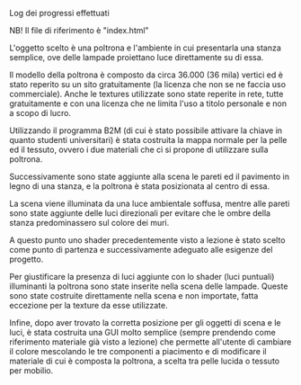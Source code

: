 Log dei progressi effettuati



NB! Il file di riferimento è "index.html"



L'oggetto scelto è una poltrona e l'ambiente in cui presentarla una stanza semplice, ove delle lampade proiettano luce direttamente su di essa. 

Il modello della poltrona è composto da circa 36.000 (36 mila) vertici ed è stato reperito su un sito gratuitamente (la licenza che non se ne faccia uso commerciale).
Anche le textures utilizzate sono state reperite in rete, tutte gratuitamente e con una licenza che ne limita l'uso a titolo personale e non a scopo di lucro.

Utilizzando il programma B2M (di cui è stato possibile attivare la chiave in quanto studenti universitari) è stata costruita la mappa normale per la pelle ed il tessuto, ovvero i due materiali che ci si propone di utilizzare sulla poltrona.

Successivamente sono state aggiunte alla scena le pareti ed il pavimento in legno di una stanza, e la poltrona è stata posizionata al centro di essa.

La scena viene illuminata da una luce ambientale soffusa, mentre alle pareti sono state aggiunte delle luci direzionali per evitare che le ombre della stanza predominassero sul colore dei muri.

A questo punto uno shader precedentemente visto a lezione è stato scelto come punto di partenza e successivamente adeguato alle esigenze del progetto. 

Per giustificare la presenza di luci aggiunte con lo shader (luci puntuali) illuminanti la poltrona sono state inserite nella scena delle lampade. Queste sono state costruite direttamente nella scena e non importate, fatta eccezione per la texture da esse utilizzate.

Infine, dopo aver trovato la corretta posizione per gli oggetti di scena e le luci, è stata costruita una GUI molto semplice (sempre prendendo come riferimento materiale già visto a lezione) che permette all'utente di cambiare il colore mescolando le tre componenti a piacimento e di modificare il materiale di cui è composta la poltrona, a scelta tra pelle lucida o tessuto per mobilio.


